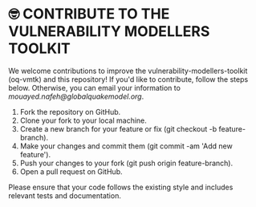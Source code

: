 # 🤓 CONTRIBUTE TO THE VULNERABILITY MODELLERS TOOLKIT

We welcome contributions to improve the vulnerability-modellers-toolkit (oq-vmtk) and this repository! If you'd like to contribute, follow the steps below. Otherwise, you can email your information to _mouayed.nafeh@globalquakemodel.org_.

1. Fork the repository on GitHub.
2. Clone your fork to your local machine.
3. Create a new branch for your feature or fix (git checkout -b feature-branch).
4. Make your changes and commit them (git commit -am 'Add new feature').
5. Push your changes to your fork (git push origin feature-branch).
6. Open a pull request on GitHub.

Please ensure that your code follows the existing style and includes relevant tests and documentation.
